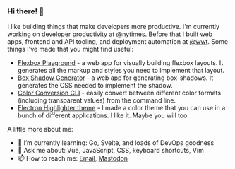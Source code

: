 ### Hi there! 👋

I like building things that make developers more productive. I'm currently working on developer productivity at [@nytimes](https://github.com/nytimes). Before that I built web apps, frontend and API tooling, and deployment automation at [@wwt](https://github.com/wwt). Some things I've made that you might find useful:

- [Flexbox Playground](https://flexbox.tech) - a web app for visually building flexbox layouts. It generates all the markup and styles you need to implement that layout.
- [Box Shadow Generator](https://box-shadow.dev) - a web app for generating box-shadows. It generates the CSS needed to implement the shadow.
- [Color Conversion CLI](https://www.npmjs.com/package/convert-color-cli) - easily convert between different color formats (including transparent values) from the command line.
- [Electron Highlighter theme](https://mikemcbride.dev/electron-highlighter) - I made a color theme that you can use in a bunch of different applications. I like it. Maybe you will too.


A little more about me:

- 🌱 I’m currently learning: Go, Svelte, and loads of DevOps goodness
- 💬 Ask me about: Vue, JavaScript, CSS, keyboard shortcuts, Vim
- 📫 How to reach me: [Email](mailto:mike@mikemcbride.dev), [Mastodon](https://fosstodon.org/@mcbridem)
